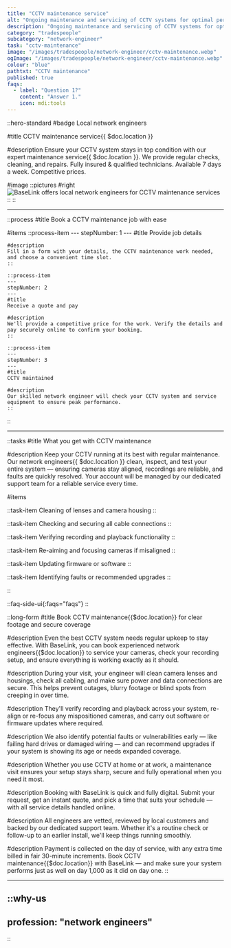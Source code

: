 ```yaml
---
title: "CCTV maintenance service"
alt: "Ongoing maintenance and servicing of CCTV systems for optimal performance"
description: "Ongoing maintenance and servicing of CCTV systems for optimal performance"
category: "tradespeople"
subcategory: "network-engineer"
task: "cctv-maintenance"
image: "/images/tradespeople/network-engineer/cctv-maintenance.webp"
ogImage: "/images/tradespeople/network-engineer/cctv-maintenance.webp"
colour: "blue"
pathtxt: "CCTV maintenance"
published: true
faqs:
  - label: "Question 1?"
    content: "Answer 1."
    icon: mdi:tools
---
```


::hero-standard
#badge
Local network engineers

#title
CCTV maintenance service{{ $doc.location }}

#description
Ensure your CCTV system stays in top condition with our expert maintenance service{{ $doc.location }}. We provide regular checks, cleaning, and repairs. Fully insured & qualified technicians. Available 7 days a week. Competitive prices.

#image
    ::pictures
    #right
    ![BaseLink offers local network engineers for CCTV maintenance services](/images/tradespeople/network-engineer/cctv-maintenance.webp)
    ::
::

---

::process
#title
Book a CCTV maintenance job with ease

#items
    ::process-item
    ---
    stepNumber: 1
    ---
    #title
    Provide job details

    #description
    Fill in a form with your details, the CCTV maintenance work needed, and choose a convenient time slot.
    ::
    
    ::process-item
    ---
    stepNumber: 2
    ---
    #title
    Receive a quote and pay

    #description
    We'll provide a competitive price for the work. Verify the details and pay securely online to confirm your booking.
    ::

    ::process-item
    ---
    stepNumber: 3
    ---
    #title
    CCTV maintained

    #description
    Our skilled network engineer will check your CCTV system and service equipment to ensure peak performance.
    ::
::

---

::tasks
#title
What you get with CCTV maintenance

#description
Keep your CCTV running at its best with regular maintenance. Our network engineers{{ $doc.location }} clean, inspect, and test your entire system — ensuring cameras stay aligned, recordings are reliable, and faults are quickly resolved. Your account will be managed by our dedicated support team for a reliable service every time.

#items

  ::task-item
  Cleaning of lenses and camera housing
  ::

  ::task-item
  Checking and securing all cable connections
  ::

  ::task-item
  Verifying recording and playback functionality
  ::

  ::task-item
  Re-aiming and focusing cameras if misaligned
  ::

  ::task-item
  Updating firmware or software
  ::

  ::task-item
  Identifying faults or recommended upgrades
  ::

::


::faq-side-ui{:faqs="faqs"}
::


::long-form
#title
Book CCTV maintenance{{$doc.location}} for clear footage and secure coverage

#description
Even the best CCTV system needs regular upkeep to stay effective. With BaseLink, you can book experienced network engineers{{$doc.location}} to service your cameras, check your recording setup, and ensure everything is working exactly as it should.

#description
During your visit, your engineer will clean camera lenses and housings, check all cabling, and make sure power and data connections are secure. This helps prevent outages, blurry footage or blind spots from creeping in over time.

#description
They'll verify recording and playback across your system, re-align or re-focus any mispositioned cameras, and carry out software or firmware updates where required.

#description
We also identify potential faults or vulnerabilities early — like failing hard drives or damaged wiring — and can recommend upgrades if your system is showing its age or needs expanded coverage.

#description
Whether you use CCTV at home or at work, a maintenance visit ensures your setup stays sharp, secure and fully operational when you need it most.

#description
Booking with BaseLink is quick and fully digital. Submit your request, get an instant quote, and pick a time that suits your schedule — with all service details handled online.

#description
All engineers are vetted, reviewed by local customers and backed by our dedicated support team. Whether it's a routine check or follow-up to an earlier install, we'll keep things running smoothly.

#description
Payment is collected on the day of service, with any extra time billed in fair 30-minute increments. Book CCTV maintenance{{$doc.location}} with BaseLink — and make sure your system performs just as well on day 1,000 as it did on day one.
::

---

::why-us
---
profession: "network engineers"
---
::